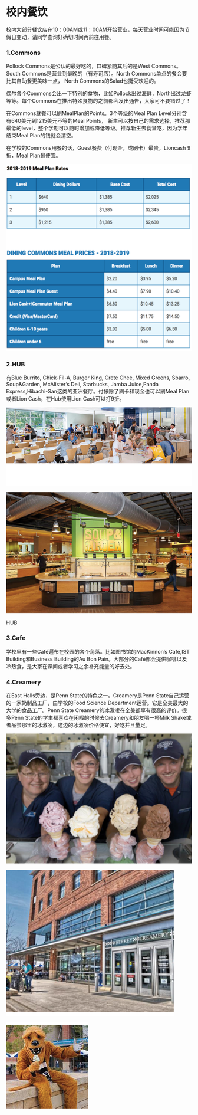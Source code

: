 # 校内餐饮

校内大部分餐饮店在10：00AM或11：00AM开始营业，每天营业时间可能因为节假日变动，请同学查询好确切时间再前往用餐。

### 1.Commons

Pollock Commons是公认的最好吃的，口碑紧随其后的是West Commons。South Commons是营业到最晚的（有寿司店）。North Commons单点的餐会要比其自助餐更美味一点， North Commons的Salad也挺受欢迎的。

偶尔各个Commons会出一下特别的食物，比如Pollock出过海鲜，North出过龙虾等等。每个Commons在推出特殊食物的之前都会发出通告，大家可不要错过了！

在Commons就餐可以刷MealPlan的Points。3个等级的Meal Plan Level分别含有640美元到1215美元不等的Meal Points， 新生可以按自己的需求选择，推荐那最低的level，整个学期可以随时增加或降低等级。推荐新生去食堂吃，因为学年结束Meal Plan的钱就会清空。

在学校的Commons用餐的话，Guest餐费（付现金，或刷卡）最贵，Lioncash 9折，Meal Plan最便宜。

![](../.gitbook/assets/image%20%28161%29.png)

### 2.HUB

有Blue Burrito, Chick-Fil-A, Burger King, Crete Chee, Mixed Greens, Sbarro, Soup&Garden, McAlister’s Deli, Starbucks, Jamba Juice,Panda Express,Hibachi-San这类的亚洲餐厅。付帐除了刷卡和现金也可以刷Meal Plan或者Lion Cash，在Hub使用Lion Cash可以打9折。

![](../.gitbook/assets/image%20%28128%29.png)

![HUB](../.gitbook/assets/image%20%2818%29.png)

HUB

### 3.Cafe

学校里有一些Café遍布在校园的各个角落。比如图书馆的MacKinnon’s Café,IST Building和Business Building的Au Bon Pain。大部分的Café都会提供咖啡以及冷热食，是大家在课间或者学习之余补充能量的好去处。

### 4.Creamery

在East Halls旁边，是Penn State的特色之一。Creamery是Penn State自己运营的一家奶制品工厂，由学校的Food Science Department运营。它是全美最大的大学的食品工厂。Penn State Creamery的冰激凌在全美都享有很高的评价。很多Penn State的学生都喜欢在闲暇的时候去Creamery和朋友喝一杯Milk Shake或者品尝那里的冰激凌，这边的冰激凌价格便宜，好吃并且量足。

![](../.gitbook/assets/image%20%2825%29.png)

![](../.gitbook/assets/image%20%28164%29.png)

![](../.gitbook/assets/image%20%2822%29.png)

